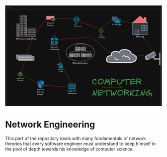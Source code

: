![The Networking Fundamentals](../assets/networking/networking.png)

# Network Engineering

This part of the repositary deals with many fundamentals of network theories that every software engineer must understand to keep himself in the pool of depth towards his knowledge of computer science.
